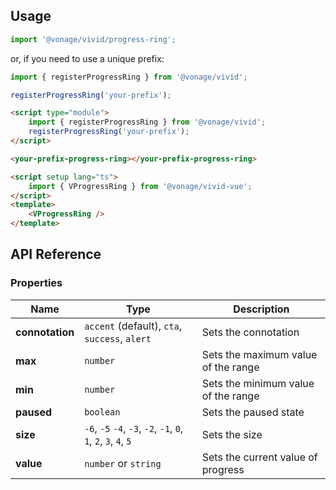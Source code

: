 ## Usage

<vwc-tabs gutters="none">
<vwc-tab label="Web component"></vwc-tab>
<vwc-tab-panel>

```js
import '@vonage/vivid/progress-ring';
```

or, if you need to use a unique prefix:

```js
import { registerProgressRing } from '@vonage/vivid';

registerProgressRing('your-prefix');
```

```html preview
<script type="module">
	import { registerProgressRing } from '@vonage/vivid';
	registerProgressRing('your-prefix');
</script>

<your-prefix-progress-ring></your-prefix-progress-ring>
```

</vwc-tab-panel>
<vwc-tab label="Vue"></vwc-tab>
<vwc-tab-panel>

```html
<script setup lang="ts">
	import { VProgressRing } from '@vonage/vivid-vue';
</script>
<template>
	<VProgressRing />
</template>
```

</vwc-tab-panel>
</vwc-tabs>

## API Reference

### Properties

<div class="table-wrapper">

| Name            | Type                                                            | Description                         |
| --------------- | --------------------------------------------------------------- | ----------------------------------- |
| **connotation** | `accent` (default), `cta`, `success`, `alert`                   | Sets the connotation                |
| **max**         | `number`                                                        | Sets the maximum value of the range |
| **min**         | `number`                                                        | Sets the minimum value of the range |
| **paused**      | `boolean`                                                       | Sets the paused state               |
| **size**        | `-6`, `-5` `-4`, `-3`, `-2`, `-1`, `0`, `1`, `2`, `3`, `4`, `5` | Sets the size                       |
| **value**       | `number` or `string`                                            | Sets the current value of progress  |

</div>
